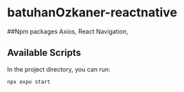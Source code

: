 # batuhanOzkaner-reactnative
##Npm packages
Axios, React Navigation, 
## Available Scripts
In the project directory, you can run: 
```
npx expo start
```
